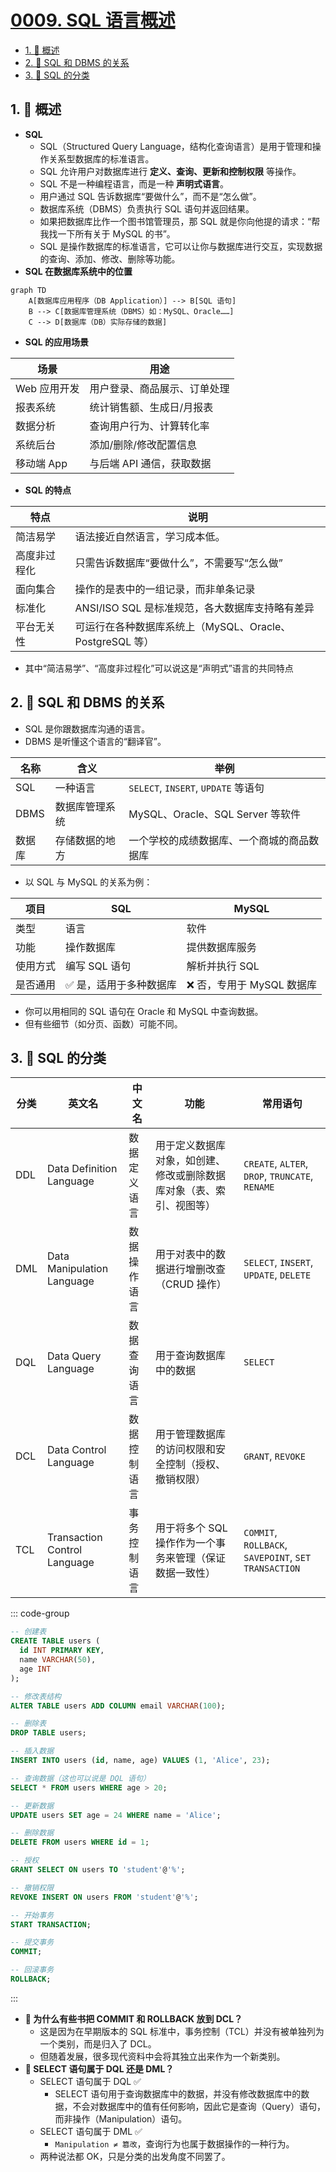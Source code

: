 # [0009. SQL 语言概述](https://github.com/Tdahuyou/TNotes.mysql/tree/main/notes/0009.%20SQL%20%E8%AF%AD%E8%A8%80%E6%A6%82%E8%BF%B0)

<!-- region:toc -->

- [1. 📝 概述](#1--概述)
- [2. 📒 SQL 和 DBMS 的关系](#2--sql-和-dbms-的关系)
- [3. 📒 SQL 的分类](#3--sql-的分类)

<!-- endregion:toc -->

## 1. 📝 概述

- **SQL**
  - SQL（Structured Query Language，结构化查询语言）是用于管理和操作关系型数据库的标准语言。
  - SQL 允许用户对数据库进行 **定义、查询、更新和控制权限** 等操作。
  - SQL 不是一种编程语言，而是一种 **声明式语言**。
  - 用户通过 SQL 告诉数据库“要做什么”，而不是“怎么做”。
  - 数据库系统（DBMS）负责执行 SQL 语句并返回结果。
  - 如果把数据库比作一个图书馆管理员，那 SQL 就是你向他提的请求：“帮我找一下所有关于 MySQL 的书”。
  - SQL 是操作数据库的标准语言，它可以让你与数据库进行交互，实现数据的查询、添加、修改、删除等功能。
- **SQL 在数据库系统中的位置**

```mermaid
graph TD
    A[数据库应用程序（DB Application）] --> B[SQL 语句]
    B --> C[数据库管理系统（DBMS）如：MySQL、Oracle……]
    C --> D[数据库（DB）实际存储的数据]
```

- **SQL 的应用场景**

| 场景         | 用途                         |
| ------------ | ---------------------------- |
| Web 应用开发 | 用户登录、商品展示、订单处理 |
| 报表系统     | 统计销售额、生成日/月报表    |
| 数据分析     | 查询用户行为、计算转化率     |
| 系统后台     | 添加/删除/修改配置信息       |
| 移动端 App   | 与后端 API 通信，获取数据    |

- **SQL 的特点**

| 特点         | 说明                                                     |
| ------------ | -------------------------------------------------------- |
| 简洁易学     | 语法接近自然语言，学习成本低。                           |
| 高度非过程化 | 只需告诉数据库“要做什么”，不需要写“怎么做”               |
| 面向集合     | 操作的是表中的一组记录，而非单条记录                     |
| 标准化       | ANSI/ISO SQL 是标准规范，各大数据库支持略有差异          |
| 平台无关性   | 可运行在各种数据库系统上（MySQL、Oracle、PostgreSQL 等） |

- 其中“简洁易学”、“高度非过程化”可以说这是“声明式”语言的共同特点

## 2. 📒 SQL 和 DBMS 的关系

- SQL 是你跟数据库沟通的语言。
- DBMS 是听懂这个语言的“翻译官”。

| 名称   | 含义           | 举例                                       |
| ------ | -------------- | ------------------------------------------ |
| SQL    | 一种语言       | `SELECT`, `INSERT`, `UPDATE` 等语句        |
| DBMS   | 数据库管理系统 | MySQL、Oracle、SQL Server 等软件           |
| 数据库 | 存储数据的地方 | 一个学校的成绩数据库、一个商城的商品数据库 |

- 以 SQL 与 MySQL 的关系为例：

| 项目     | SQL                     | MySQL                      |
| -------- | ----------------------- | -------------------------- |
| 类型     | 语言                    | 软件                       |
| 功能     | 操作数据库              | 提供数据库服务             |
| 使用方式 | 编写 SQL 语句           | 解析并执行 SQL             |
| 是否通用 | ✅ 是，适用于多种数据库 | ❌ 否，专用于 MySQL 数据库 |

- 你可以用相同的 SQL 语句在 Oracle 和 MySQL 中查询数据。
- 但有些细节（如分页、函数）可能不同。

## 3. 📒 SQL 的分类

| 分类 | 英文名 | 中文名 | 功能 | 常用语句 |
| --- | --- | --- | --- | --- |
| DDL | Data Definition Language | 数据定义语言 | 用于定义数据库对象，如创建、修改或删除数据库对象（表、索引、视图等） | `CREATE`, `ALTER`, `DROP`, `TRUNCATE`, `RENAME` |
| DML | Data Manipulation Language | 数据操作语言 | 用于对表中的数据进行增删改查（CRUD 操作） | `SELECT`, `INSERT`, `UPDATE`, `DELETE` |
| DQL | Data Query Language | 数据查询语言 | 用于查询数据库中的数据 | `SELECT` |
| DCL | Data Control Language | 数据控制语言 | 用于管理数据库的访问权限和安全控制（授权、撤销权限） | `GRANT`, `REVOKE` |
| TCL | Transaction Control Language | 事务控制语言 | 用于将多个 SQL 操作作为一个事务来管理（保证数据一致性） | `COMMIT`, `ROLLBACK`, `SAVEPOINT`, `SET TRANSACTION` |

::: code-group

```sql [DDL]
-- 创建表
CREATE TABLE users (
  id INT PRIMARY KEY,
  name VARCHAR(50),
  age INT
);

-- 修改表结构
ALTER TABLE users ADD COLUMN email VARCHAR(100);

-- 删除表
DROP TABLE users;
```

```sql [DML]
-- 插入数据
INSERT INTO users (id, name, age) VALUES (1, 'Alice', 23);

-- 查询数据（这也可以说是 DQL 语句）
SELECT * FROM users WHERE age > 20;

-- 更新数据
UPDATE users SET age = 24 WHERE name = 'Alice';

-- 删除数据
DELETE FROM users WHERE id = 1;
```

```sql [DCL]
-- 授权
GRANT SELECT ON users TO 'student'@'%';

-- 撤销权限
REVOKE INSERT ON users FROM 'student'@'%';
```

```sql [TCL]
-- 开始事务
START TRANSACTION;

-- 提交事务
COMMIT;

-- 回滚事务
ROLLBACK;
```

:::

- **🤔 为什么有些书把 COMMIT 和 ROLLBACK 放到 DCL？**
  - 这是因为在早期版本的 SQL 标准中，事务控制（TCL）并没有被单独列为一个类别，而是归入了 DCL。
  - 但随着发展，很多现代资料中会将其独立出来作为一个新类别。
- **🤔 SELECT 语句属于 DQL 还是 DML？**
  - SELECT 语句属于 DQL ✅
    - SELECT 语句用于查询数据库中的数据，并没有修改数据库中的数据，不会对数据库中的值有任何影响，因此它是查询（Query）语句，而非操作（Manipulation）语句。
  - SELECT 语句属于 DML ✅
    - `Manipulation ≠ 篡改`，查询行为也属于数据操作的一种行为。
  - 两种说法都 OK，只是分类的出发角度不同罢了。
